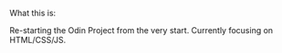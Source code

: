 What this is:

Re-starting the Odin Project from the very start. Currently focusing on HTML/CSS/JS.
